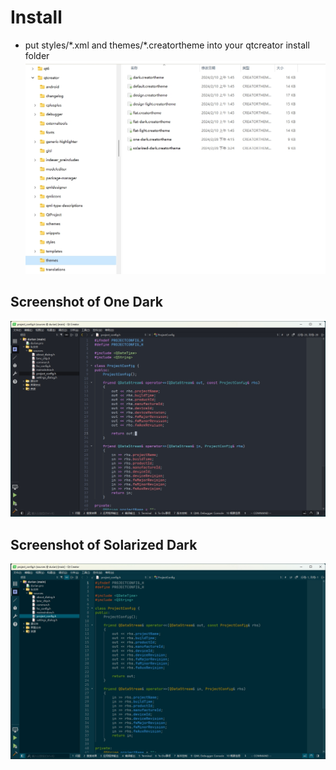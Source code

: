 # Install
* put styles/\*.xml and themes/\*.creatortheme into your qtcreator install folder
![install folder](screenshots/install_folder.png)

## Screenshot of One Dark 
![One Dark](screenshots/one_dark.png)

## Screenshot of Solarized Dark
![Solarized Dark](screenshots/solarized_dark.png)
